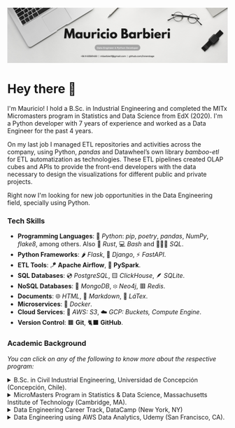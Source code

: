 ![Senior Data Engineer](github_banner.png)

# Hey there :wave:

I'm Mauricio! I hold a B.Sc. in Industrial Engineering and completed the MITx Micromasters program in Statistics and Data Science from EdX (2020). I'm a Python developer with 7 years of experience and worked as a Data Engineer for the past 4 years.

On my last job I managed ETL repositories and activities across the company, using Python, *pandas* and Datawheel’s own library *bamboo-etl* for ETL automatization as technologies. These ETL pipelines created OLAP cubes and APIs to provide the front-end developers with the data necessary to design the visualizations for different public and private projects.

Right now I'm looking for new job opportunities in the Data Engineering field, specially using Python.

### Tech Skills
* **Programming Languages**: 🐍 *Python*: *pip*, *poetry*, *pandas*, *NumPy*, *flake8*, among others. Also 🦀 *Rust*, 💻 *Bash* and 👨🏻‍💻 *SQL*.
* **Python Frameworks**: 🌶 *Flask*, 🤠 *Django*, ⚡️ *FastAPI*.
* **ETL Tools**: 🪁 **Apache Airflow**, 🌟 **PySpark**.
* **SQL Databases**: 💿 *PostgreSQL*, 🟨 *ClickHouse*, 🪶 *SQLite*.
* **NoSQL Databases**: 🍃 *MongoDB*, ፨ *Neo4j*, 🟥 *Redis*.
* **Documents**: 🌐 *HTML*, 🔽 *Markdown*, 📃 *LáTex*.
* **Microservices**: 🐳 *Docker*.
* **Cloud Services**: 🔶 *AWS: S3*, ☁️ *GCP: Buckets, Compute Engine*.
* **Version Control**: 🟧 **Git**, 🐈‍⬛ **GitHub**.

### Academic Background

*You can click on any of the following to know more about the respective program:*

<details>
<summary>B.Sc. in Civil Industrial Engineering, Universidad de Concepción (Concepción, Chile).</summary>
<br>
I hold a B.Sc in Civil Industrial Engineering from Universidad de Concepción, the whole program is six years long in Chile: You get your bachelor's degree at the end of year four, and then you take specialization courses, internships and write a undergraduate dissertation over the last two years. I specialized in mathematical optimization, mixed-integer optimization, heuristics, exact methods, agent-based algorithms, machine learning and their applications to vehicle routing problems, production planning and other industrial issues.

</details>

<details>
<summary>MicroMasters Program in Statistics & Data Science, Massachusetts Institute of Technology (Cambridge, MA).</summary>
<br>
I started working immediately after school, but I managed to complete an online MicroMaster's program in Statistics & Data Science from MIT provided through EdX in my free time over the course of 2 years, finishing in 2020. This program consisted of four courses plus a Capstone Exam at the end: "Probability", "Data Analysis in Social Science", "Fundamentals of Statistics" and "Machine Learning with Python".

</details>

<details>
<summary>Data Engineering Career Track, DataCamp (New York, NY)</summary>
<br>
This career track helped me discover how to build an effective data architecture, streamline data processing, and maintain large-scale data systems while getting hands-on experience with different technologies in order to create data engineering pipelines, automate common file system tasks, and build high-performance databases. The track covers Python, Bash, Apache Airflow, PySpark, AWS Boto, SQL, Scala and MongoDB.

</details>

<details>
<summary>Data Engineering using AWS Data Analytics, Udemy (San Francisco, CA).</summary>
<br>
This course helped me learn how to build Data Engineering Pipelines on AWS using Data Analytics Services such as Glue, EMR, Athena, Kinesis, Lambda and Redshift.

</details>

<!--
**innerstage/innerstage** is a ✨ _special_ ✨ repository because its `README.md` (this file) appears on your GitHub profile.

Here are some ideas to get you started:

- 🔭 I’m currently working on ...
- 🌱 I’m currently learning ...
- 👯 I’m looking to collaborate on ...
- 🤔 I’m looking for help with ...
- 💬 Ask me about ...
- 📫 How to reach me: ...
- 😄 Pronouns: ...
- ⚡ Fun fact: ...
-->
